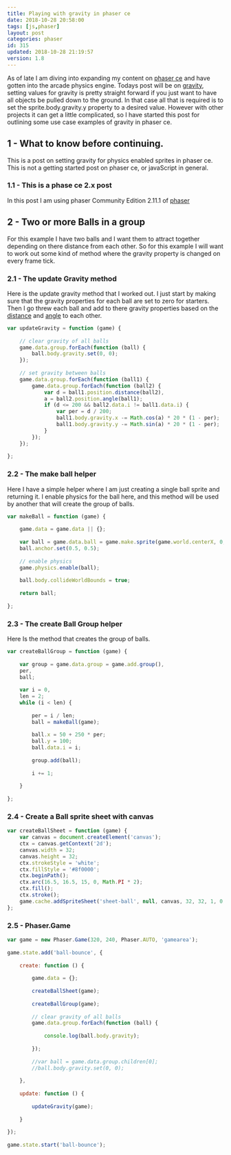 ```yaml
---
title: Playing with gravity in phaser ce
date: 2018-10-28 20:58:00
tags: [js,phaser]
layout: post
categories: phaser
id: 315
updated: 2018-10-28 21:19:57
version: 1.8
---
```


As of late I am diving into expanding my content on [phaser ce](https://photonstorm.github.io/phaser-ce/index.html) and have gotten into the arcade physics engine. Todays post will be on [gravity](https://photonstorm.github.io/phaser-ce/Phaser.Physics.Arcade.Body.html#gravity), setting values for gravity is pretty straight forward if you just want to have all objects be pulled down to the ground. In that case all that is required is to set the sprite.body.gravity.y property to a desired value. However with other projects it can get a little complicated, so I have started this post for outlining some use case examples of gravity in phaser ce.

<!-- more -->

## 1 - What to know before continuing.

This is a post on setting gravity for physics enabled sprites in phaser ce. This is not a getting started post on phaser ce, or javaScript in general.

### 1.1 - This is a phase ce 2.x post

In this post I am using phaser Community Edition 2.11.1 of [phaser](https://phaser.io/)

## 2 - Two or more Balls in a group

For this example I have two balls and I want them to attract together depending on there distance from each other. So for this example I will want to work out some kind of method where the gravity property is changed on every frame tick.

### 2.1 - The update Gravity method

Here is the update gravity method that I worked out. I just start by making sure that the gravity properties for each ball are set to zero for starters. Then I go threw each ball and add to there gravity properties based on the [distance](/2017/10/27/phaser-math-distance/) and [angle](/2018/08/19/phaser-point-angle-between-two-sprites/) to each other.

```js
var updateGravity = function (game) {
 
    // clear gravity of all balls
    game.data.group.forEach(function (ball) {
        ball.body.gravity.set(0, 0);
    });
 
    // set gravity between balls
    game.data.group.forEach(function (ball1) {
        game.data.group.forEach(function (ball2) {
            var d = ball1.position.distance(ball2),
            a = ball2.position.angle(ball1);
            if (d <= 200 && ball2.data.i != ball1.data.i) {
                var per = d / 200;
                ball1.body.gravity.x -= Math.cos(a) * 20 * (1 - per);
                ball1.body.gravity.y -= Math.sin(a) * 20 * (1 - per);
            }
        });
    });
 
};
```

### 2.2 - The make ball helper

Here I have a simple helper where I am just creating a single ball sprite and returning it. I enable physics for the ball here, and this method will be used by another that will create the group of balls.

```js
var makeBall = function (game) {
 
    game.data = game.data || {};
 
    var ball = game.data.ball = game.make.sprite(game.world.centerX, 0, 'sheet-ball', 0);
    ball.anchor.set(0.5, 0.5);
 
    // enable physics
    game.physics.enable(ball);
 
    ball.body.collideWorldBounds = true;
 
    return ball;
 
};
```

### 2.3 - The create Ball Group helper

Here Is the method that creates the group of balls.

```js
var createBallGroup = function (game) {
 
    var group = game.data.group = game.add.group(),
    per,
    ball;
 
    var i = 0,
    len = 2;
    while (i < len) {
 
        per = i / len;
        ball = makeBall(game);
 
        ball.x = 50 + 250 * per;
        ball.y = 100;
        ball.data.i = i;
 
        group.add(ball);
 
        i += 1;
 
    }
 
};
```

### 2.4 - Create a Ball sprite sheet with canvas

```js
var createBallSheet = function (game) {
    var canvas = document.createElement('canvas');
    ctx = canvas.getContext('2d');
    canvas.width = 32;
    canvas.height = 32;
    ctx.strokeStyle = 'white';
    ctx.fillStyle = '#8f0000';
    ctx.beginPath();
    ctx.arc(16.5, 16.5, 15, 0, Math.PI * 2);
    ctx.fill();
    ctx.stroke();
    game.cache.addSpriteSheet('sheet-ball', null, canvas, 32, 32, 1, 0, 0);
};
```

### 2.5 - Phaser.Game

```js
var game = new Phaser.Game(320, 240, Phaser.AUTO, 'gamearea');
 
game.state.add('ball-bounce', {
 
    create: function () {
 
        game.data = {};
 
        createBallSheet(game);
 
        createBallGroup(game);
 
        // clear gravity of all balls
        game.data.group.forEach(function (ball) {
 
            console.log(ball.body.gravity);
 
        });
 
        //var ball = game.data.group.children[0];
        //ball.body.gravity.set(0, 0);
 
    },
 
    update: function () {
 
        updateGravity(game);
 
    }
 
});
 
game.state.start('ball-bounce');
```
